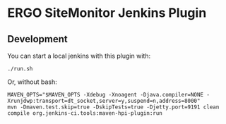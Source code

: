# ERGO SiteMonitor Jenkins Plugin

## Development

You can start a local jenkins with this plugin with:

```
./run.sh
```

Or, without bash:

```
MAVEN_OPTS="$MAVEN_OPTS -Xdebug -Xnoagent -Djava.compiler=NONE -Xrunjdwp:transport=dt_socket,server=y,suspend=n,address=8000"
mvn -Dmaven.test.skip=true -DskipTests=true -Djetty.port=9191 clean compile org.jenkins-ci.tools:maven-hpi-plugin:run
```
